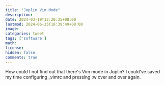 ```yaml
---
title: "Joplin Vim Mode"
description: 
date: 2024-03-19T12:20:35+08:00
lastmod: 2024-06-25T18:39:49+08:00
image: 
categories: tweet
tags: ['software']
math: 
license: 
hidden: false
comments: true
---
```


How could I not find out that there's Vim mode in Joplin? I could've saved my time configuring _vimrc and pressing :w over and over again.


